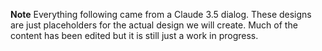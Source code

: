 
**Note**
Everything following came from a Claude 3.5 dialog. These designs
are just placeholders for the actual design we will create. Much of
the content has been edited but it is still just a work in progress.
